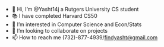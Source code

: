 - 👋 Hi, I’m @Yasht14j a Rutgers University CS student
- 📚 I have completed Harvard CS50
- 👀 I’m interested in Computer Science and Econ/Stats 
- 💞️ I’m looking to collaborate on projects 
- 📫 How to reach me (732)-877-4939/findyasht@gmail.com

<!---
Yasht14j/Yasht14j is a ✨ special ✨ repository because its `README.md` (this file) appears on your GitHub profile.
You can click the Preview link to take a look at your changes.
--->

